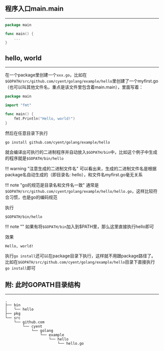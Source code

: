 ## **程序入口main.main**

---

```go
package main

func main() {
    ...
}
```

## **hello, world**

---

在一个package里创建一个`xxx.go`，比如在`$GOPATH/src/github.com/cyent/golang/example/hello`里创建了一个myfirst.go（也可以叫其他文件名，重点是该文件里包含着main.main），里面写着：

```go
package main

import "fmt"

func main() {
	fmt.Println("Hello, world!")
}
```

然后在任意目录下执行
```text
go install github.com/cyent/golang/example/hello
```

就会编译出可执行的二进制程序并自动放入`$GOPATH/bin`中，比如这个例子中生成的程序就是`$GOPATH/bin/hello`

!!! warning "注意生成的二进制文件名"
	可以看出来，生成的二进制文件名是根据package名自动生成的（即目录名: hello），和文件名myfirst.go毫无关系

!!! note "go的规范是目录名和文件名一致"
	通常是`$GOPATH/src/github.com/cyent/golang/example/hello/hello.go`，这样比较符合习惯，也是go的编码规范

执行

```text
$GOPATH/bin/hello
```

!!! note ""
	如果有将`$GOPATH/bin`加入到$PATH里，那么这里直接执行hello即可

效果

```text
Hello, world!
```

执行`go install`还可以在package目录下执行，这样就不用跟package路径了。比如在`$GOPATH/src/github.com/cyent/golang/example/hello`目录下直接执行`go install`即可

## **附: 此时GOPATH目录结构**

---

```text
.
├── bin
│   └── hello
├── pkg
└── src
    └── github.com
        └── cyent
            └── golang
                └── example
                    └── hello
                        └── hello.go
```
